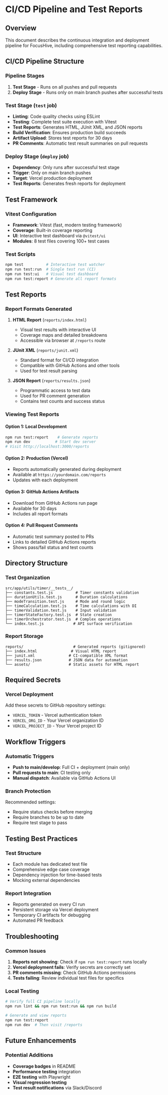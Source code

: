 # CI/CD Pipeline and Test Reports

## Overview
This document describes the continuous integration and deployment pipeline for FocusHive, including comprehensive test reporting capabilities.

## CI/CD Pipeline Structure

### Pipeline Stages
1. **Test Stage** - Runs on all pushes and pull requests
2. **Deploy Stage** - Runs only on main branch pushes after successful tests

### Test Stage (`test` job)
- **Linting**: Code quality checks using ESLint
- **Testing**: Complete test suite execution with Vitest
- **Test Reports**: Generates HTML, JUnit XML, and JSON reports
- **Build Verification**: Ensures production build succeeds
- **Artifact Upload**: Stores test reports for 30 days
- **PR Comments**: Automatic test result summaries on pull requests

### Deploy Stage (`deploy` job)
- **Dependency**: Only runs after successful test stage
- **Trigger**: Only on main branch pushes
- **Target**: Vercel production deployment
- **Test Reports**: Generates fresh reports for deployment

## Test Framework

### Vitest Configuration
- **Framework**: Vitest (fast, modern testing framework)
- **Coverage**: Built-in coverage reporting
- **UI**: Interactive test dashboard via `@vitest/ui`
- **Modules**: 8 test files covering 100+ test cases

### Test Scripts
```bash
npm test          # Interactive test watcher
npm run test:run  # Single test run (CI)
npm run test:ui   # Visual test dashboard
npm run test:report # Generate all report formats
```

## Test Reports

### Report Formats Generated
1. **HTML Report** (`reports/index.html`)
   - Visual test results with interactive UI
   - Coverage maps and detailed breakdowns
   - Accessible via browser at `/reports` route

2. **JUnit XML** (`reports/junit.xml`)
   - Standard format for CI/CD integration
   - Compatible with GitHub Actions and other tools
   - Used for test result parsing

3. **JSON Report** (`reports/results.json`)
   - Programmatic access to test data
   - Used for PR comment generation
   - Contains test counts and success status

### Viewing Test Reports

#### Option 1: Local Development
```bash
npm run test:report    # Generate reports
npm run dev           # Start dev server
# Visit http://localhost:3000/reports
```

#### Option 2: Production (Vercel)
- Reports automatically generated during deployment
- Available at `https://yourdomain.com/reports`
- Updates with each deployment

#### Option 3: GitHub Actions Artifacts
- Download from GitHub Actions run page
- Available for 30 days
- Includes all report formats

#### Option 4: Pull Request Comments
- Automatic test summary posted to PRs
- Links to detailed GitHub Actions reports
- Shows pass/fail status and test counts

## Directory Structure

### Test Organization
```
src/app/utils/timer/__tests__/
├── constants.test.js          # Timer constants validation
├── durationUtils.test.js      # Duration calculations
├── modeTransition.test.js     # Mode and round logic
├── timeCalculation.test.js    # Time calculations with DI
├── timerValidation.test.js    # Input validation
├── timerStateFactory.test.js  # State creation
├── timerOrchestrator.test.js  # Complex operations
└── index.test.js             # API surface verification
```

### Report Storage
```
reports/                      # Generated reports (gitignored)
├── index.html               # Visual HTML report
├── junit.xml               # CI-compatible XML format
├── results.json            # JSON data for automation
└── assets/                 # Static assets for HTML report
```

## Required Secrets

### Vercel Deployment
Add these secrets to GitHub repository settings:
- `VERCEL_TOKEN` - Vercel authentication token
- `VERCEL_ORG_ID` - Your Vercel organization ID
- `VERCEL_PROJECT_ID` - Your Vercel project ID

## Workflow Triggers

### Automatic Triggers
- **Push to main/develop**: Full CI + deployment (main only)
- **Pull requests to main**: CI testing only
- **Manual dispatch**: Available via GitHub Actions UI

### Branch Protection
Recommended settings:
- Require status checks before merging
- Require branches to be up to date
- Require test stage to pass

## Testing Best Practices

### Test Structure
- Each module has dedicated test file
- Comprehensive edge case coverage
- Dependency injection for time-based tests
- Mocking external dependencies

### Report Integration
- Reports generated on every CI run
- Persistent storage via Vercel deployment
- Temporary CI artifacts for debugging
- Automated PR feedback

## Troubleshooting

### Common Issues
1. **Reports not showing**: Check if `npm run test:report` runs locally
2. **Vercel deployment fails**: Verify secrets are correctly set
3. **PR comments missing**: Check GitHub Actions permissions
4. **Tests failing**: Review individual test files for specifics

### Local Testing
```bash
# Verify full CI pipeline locally
npm run lint && npm run test:run && npm run build

# Generate and view reports
npm run test:report
npm run dev  # Then visit /reports
```

## Future Enhancements

### Potential Additions
- **Coverage badges** in README
- **Performance testing** integration
- **E2E testing** with Playwright
- **Visual regression testing**
- **Test result notifications** via Slack/Discord